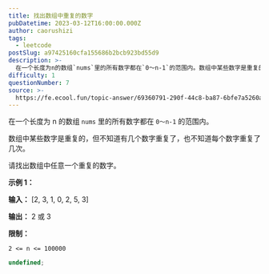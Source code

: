 ```yaml
---
title: 找出数组中重复的数字
pubDatetime: 2023-03-12T16:00:00.000Z
author: caorushizi
tags:
  - leetcode
postSlug: a97425160cfa155686b2bcb923bd55d9
description: >-
  在一个长度为n的数组`nums`里的所有数字都在`0～n-1`的范围内。数组中某些数字是重复的，但不知道有几个数字重复了，也不知道每个数字重复了几次。请找出数组中任意一个重复的数字。**示例1：***
difficulty: 1
questionNumber: 7
source: >-
  https://fe.ecool.fun/topic-answer/69360791-290f-44c8-ba87-6bfe7a5260ad?orderBy=updateTime&order=desc&tagId=31
---
```


在一个长度为 n 的数组 `nums` 里的所有数字都在 `0～n-1` 的范围内。

数组中某些数字是重复的，但不知道有几个数字重复了，也不知道每个数字重复了几次。

请找出数组中任意一个重复的数字。

**示例 1：**

**输入：** \[2, 3, 1, 0, 2, 5, 3\]

**输出：** 2 或 3

**限制：**

`2 <= n <= 100000`

```typescript
undefined;
```
